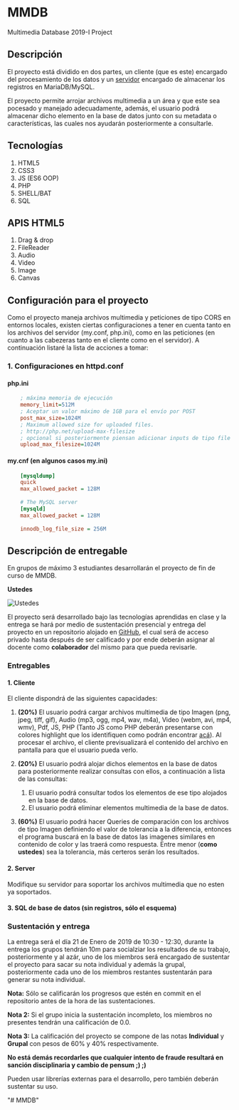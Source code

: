 # MMDB
Multimedia Database 2019-I Project

## Descripción

El proyecto está dividido en dos partes, un cliente (que es este) encargado del procesamiento de los datos y un [servidor](https://github.com/pabhoz/MMDBServer) encargado de almacenar los registros en MariaDB/MySQL.

El proyecto permite arrojar archivos multimedia a un área y que este sea pocesado y manejado adecuadamente, además, el usuario podrá almacenar dicho elemento en la base de datos junto con su metadata o características, las cuales nos ayudarán posteriormente a consultarle.

## Tecnologías

1. HTML5
2. CSS3
3. JS (ES6 OOP)
4. PHP
5. SHELL/BAT
6. SQL

## APIS HTML5

1. Drag & drop
2. FileReader
3. Audio
4. Video
5. Image
6. Canvas

## Configuración para el proyecto

Como el proyecto maneja archivos multimedia y peticiones de tipo CORS en entornos locales, existen ciertas configuraciones a tener en cuenta tanto en los archivos del servidor (my.conf, php.ini), como en las peticiones (en cuanto a las cabezeras tanto en el cliente como en el servidor). A continuación listaré la lista de acciones a tomar:

### 1. Configuraciones en httpd.conf


#### php.ini
```ini
	; máxima memoria de ejecución
	memory_limit=512M
	; Aceptar un valor máximo de 1GB para el envío por POST
	post_max_size=1024M
	; Maximum allowed size for uploaded files.
	; http://php.net/upload-max-filesize
	; opcional si posteriormente piensan adicionar inputs de tipo file 
	upload_max_filesize=1024M
```

#### my.cnf (en algunos casos my.ini)
```ini
	[mysqldump]
	quick
	max_allowed_packet = 128M
	
	# The MySQL server
	[mysqld]
	max_allowed_packet = 128M
	
	innodb_log_file_size = 256M
```
## Descripción de entregable

En grupos de máximo 3 estudiantes desarrollarán el proyecto de fin de curso de MMDB.

**Ustedes**

![Ustedes](assets/grupo.jpeg)

El proyecto será desarrollado bajo las tecnologías aprendidas en clase y la entrega se hará por medio de sustentación presencial y entrega del proyecto en un repositorio alojado en [GitHub](www.github.com), el cual será de acceso privado hasta después de ser calificado y por ende deberán asignar al docente como **colaborador** del mismo para que pueda revisarle.

### Entregables

#### 1. Cliente
El cliente dispondrá de las siguientes capacidades:

1. **(20%)** El usuario podrá cargar archivos multimedia de tipo Imagen (png, jpeg, tiff, gif), Audio (mp3, ogg, mp4, wav, m4a), Video (webm, avi, mp4, wmv), Pdf, JS, PHP (Tanto JS como PHP deberán presentarse con colores highlight que los identifiquen como podrán encontrar [acá](https://highlightjs.org/)). Al procesar el archivo, el cliente previsualizará el contenido del archivo en pantalla para que el usuario pueda verlo.

2. **(20%)** El usuario podrá alojar dichos elementos en la base de datos para posteriormente realizar consultas con ellos, a continuación a lista de las consultas:
	1. El usuario podrá consultar todos los elementos de ese tipo alojados en la base de datos.
	2. El usuario podrá eliminar elementos multimedia de la base de datos. 

3. **(60%)** El usuario podrá hacer Queries de comparación con los archivos de tipo Imagen definiendo el valor de tolerancia a la diferencia, entonces el programa buscará en la base de datos las imagenes similares en contenido de color y las traerá como respuesta. Entre menor (__como ustedes__) sea la tolerancia, más certeros serán los resultados. 

#### 2. Server
Modifique su servidor para soportar los archivos multimedia que no esten ya soportados.

#### 3. SQL de base de datos (sin registros, sólo el esquema)

### Sustentación y entrega

La entrega será el día 21 de Enero de 2019 de 10:30 - 12:30, durante la entrega los grupos tendrán 10m para socialziar los resultados de su trabajo, posteriormente y al azár, uno de los miembros será encargado de sustentar el proyecto para sacar su nota individual y además la grupal, posteriormente cada uno de los miembros restantes sustentarán para generar su nota individual.

**Nota:** Sólo se calificarán los progresos que estén en commit en el repositorio antes de la hora de las sustentaciones.

**Nota 2:** Si el grupo inicia la sustentación incompleto, los miembros no presentes tendrán una calificación de 0.0.

**Nota 3:** La calificación del proyecto se compone de las notas **Individual** y **Grupal** con pesos de 60% y 40% respectivamente.

**No está demás recordarles que cualquier intento de fraude resultará en sanción disciplinaria y cambio de pensum ;) ;)**

Pueden usar librerías externas para el desarrollo, pero también deberán sustentar su uso.

"# MMDB" 
